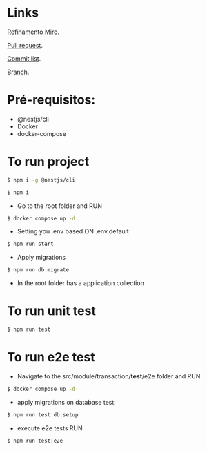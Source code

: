 # Links

[Refinamento Miro](https://miro.com/app/board/uXjVL0yVHSM=/?moveToWidget=3458764611372257897&cot=14).

[Pull request](https://github.com/joaobrasildev/test-malga/pull/1).

[Commit list](https://github.com/joaobrasildev/test-malga/pull/1/commits).

[Branch](https://github.com/joaobrasildev/test-malga/tree/develop).

# Pré-requisitos:

- @nestjs/cli
- Docker
- docker-compose

# To run project
```bash
$ npm i -g @nestjs/cli
```

```bash
$ npm i
```
- Go to the root folder and RUN
```bash
$ docker compose up -d
```
- Setting you .env based ON .env.default
```bash
$ npm run start
```

- Apply migrations
```bash
$ npm run db:migrate
```

- In the root folder has a application collection

# To run unit test
```bash
$ npm run test
```

# To run e2e test

- Navigate to the src/module/transaction/__test__/e2e folder and RUN
```bash
$ docker compose up -d
```

- apply migrations on database test:
```bash
$ npm run test:db:setup
```

- execute e2e tests RUN
```bash
$ npm run test:e2e
```